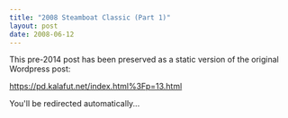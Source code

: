 ```yaml
---
title: "2008 Steamboat Classic (Part 1)"
layout: post
date: 2008-06-12
---
```


This pre-2014 post has been preserved as a static version of the original Wordpress post:

https://pd.kalafut.net/index.html%3Fp=13.html

You'll be redirected automatically...

<head>
  <meta http-equiv="refresh" content="5;url=https://pd.kalafut.net/index.html%3Fp=13.html">
</head>

